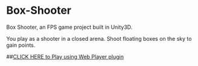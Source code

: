 # Box-Shooter
Box Shooter, an FPS game project built in Unity3D.

You play as a shooter in a closed arena. Shoot floating boxes on the sky to gain points.

##[CLICK HERE to Play using Web Player plugin](http://angsila.cs.buu.ac.th/~57160041/games/Box%20Shooter/)
